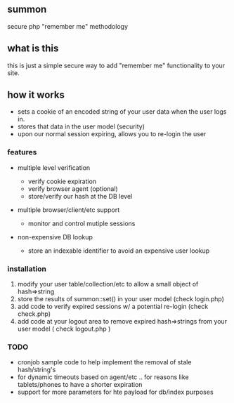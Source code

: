 ## summon ##

secure php "remember me" methodology

## what is this 
this is just a simple secure way to add "remember me" functionality to your site.  

## how it works
* sets a cookie of an encoded string of your user data when the user logs in.
* stores that data in the user model (security)
* upon our normal session expiring, allows you to re-login the user

### features
 
* multiple level verification
  * verify cookie expiration
  * verify browser agent (optional)
  * store/verify our hash at the DB level

* multiple browser/client/etc support
  * monitor and control mutiple sessions

* non-expensive DB lookup
  * store an indexable identifier to avoid an expensive user lookup

### installation

1. modify your user table/collection/etc to allow a small object of hash=>string
2. store the results of summon::set() in your user model (check login.php)
3. add code to verify expired sessions w/ a potential re-login (check check.php)
4. add code at your logout area to remove expired hash=>strings from your user model ( check logout.php )

### TODO
* cronjob sample code to help implement the removal of stale hash/string's
* for dynamic timeouts based on agent/etc .. for reasons like tablets/phones to have a shorter expiration
* support for more parameters for hte payload for db/index purposes

